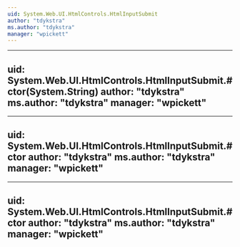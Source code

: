 ```yaml
---
uid: System.Web.UI.HtmlControls.HtmlInputSubmit
author: "tdykstra"
ms.author: "tdykstra"
manager: "wpickett"
---
```


---
uid: System.Web.UI.HtmlControls.HtmlInputSubmit.#ctor(System.String)
author: "tdykstra"
ms.author: "tdykstra"
manager: "wpickett"
---

---
uid: System.Web.UI.HtmlControls.HtmlInputSubmit.#ctor
author: "tdykstra"
ms.author: "tdykstra"
manager: "wpickett"
---

---
uid: System.Web.UI.HtmlControls.HtmlInputSubmit.#ctor
author: "tdykstra"
ms.author: "tdykstra"
manager: "wpickett"
---
